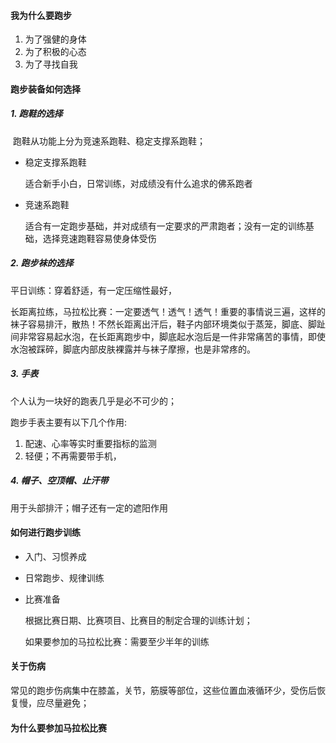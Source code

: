 #### 我为什么要跑步

1. 为了强健的身体
2. 为了积极的心态
3. 为了寻找自我

#### 跑步装备如何选择

##### 1. 跑鞋的选择

​ 跑鞋从功能上分为竞速系跑鞋、稳定支撑系跑鞋；

- 稳定支撑系跑鞋

  适合新手小白，日常训练，对成绩没有什么追求的佛系跑者

- 竞速系跑鞋

  适合有一定跑步基础，并对成绩有一定要求的严肃跑者；没有一定的训练基础，选择竞速跑鞋容易使身体受伤

##### 2. 跑步袜的选择

平日训练：穿着舒适，有一定压缩性最好，

长距离拉练，马拉松比赛：一定要透气！透气！透气！重要的事情说三遍，这样的袜子容易排汗，散热！不然长距离出汗后，鞋子内部环境类似于蒸笼，脚底、脚趾间非常容易起水泡，在长距离跑步中，脚底起水泡后是一件非常痛苦的事情，即使水泡被踩碎，脚底内部皮肤裸露并与袜子摩擦，也是非常疼的。

##### 3. 手表

个人认为一块好的跑表几乎是必不可少的；

跑步手表主要有以下几个作用:

1. 配速、心率等实时重要指标的监测
2. 轻便；不再需要带手机，

##### 4. 帽子、空顶帽、止汗带

用于头部排汗；帽子还有一定的遮阳作用

#### 如何进行跑步训练

- 入门、习惯养成

- 日常跑步、规律训练

- 比赛准备

  根据比赛日期、比赛项目、比赛目的制定合理的训练计划；

  如果要参加的马拉松比赛：需要至少半年的训练

#### 关于伤病

常见的跑步伤病集中在膝盖，关节，筋膜等部位，这些位置血液循环少，受伤后恢复慢，应尽量避免；

#### 为什么要参加马拉松比赛
